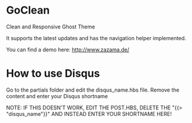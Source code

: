 # GoClean
Clean and Responsive Ghost Theme

It supports the latest updates and has the navigation helper implemented.

You can find a demo here: http://www.zazama.de/

# How to use Disqus
Go to the partials folder and edit the disqus_name.hbs file. Remove the content and enter your Disqus shortname

NOTE: IF THIS DOESN'T WORK, EDIT THE POST.HBS, DELETE THE "{{> "disqus_name"}}" AND INSTEAD ENTER YOUR SHORTNAME HERE!
